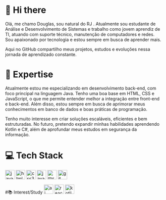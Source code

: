 # 👋 Hi there
Olá, me chamo Douglas, sou natural do RJ . Atualmente sou estudante de Análise e Desenvolvimento de Sistemas e trabalho como jovem aprendiz de TI, atuando com suporte técnico, manutenção de computadores e redes. Sou apaixonado por tecnologia e estou sempre em busca de aprender mais.

Aqui no GitHub compartilho meus projetos, estudos e evoluções nessa jornada de aprendizado constante.

# 🚀 Expertise
Atualmente estou me especializando em desenvolvimento back-end, com foco principal na linguagem Java. Tenho uma boa base em HTML, CSS e JavaScript, o que me permite entender melhor a integração entre front-end e back-end. Além disso, estou sempre em busca de aprimorar meus conhecimentos em banco de dados e boas práticas de programação.

Tenho muito interesse em criar soluções escaláveis, eficientes e bem estruturadas. No futuro, pretendo expandir minhas habilidades aprendendo Kotlin e C#, além de aprofundar meus estudos em segurança da informação.

# 💻 Tech Stack
<div align="left">
  <img src="https://img.shields.io/static/v1?message=Java&logo=java&label=&color=007396&logoColor=white&labelColor=&style=for-the-badge" height="30" alt="java logo" />
  <img src="https://img.shields.io/static/v1?message=HTML5&logo=html5&label=&color=E34F26&logoColor=white&labelColor=&style=for-the-badge" height="30" alt="html5 logo" />
  <img src="https://img.shields.io/static/v1?message=CSS3&logo=css3&label=&color=1572B6&logoColor=white&labelColor=&style=for-the-badge" height="30" alt="css3 logo" />
  <img src="https://img.shields.io/static/v1?message=JavaScript&logo=javascript&label=&color=F7DF1E&logoColor=black&labelColor=&style=for-the-badge" height="30" alt="javascript logo" />
  <img src="https://img.shields.io/static/v1?message=MySQL&logo=mysql&label=&color=4479A1&logoColor=white&labelColor=&style=for-the-badge" height="30" alt="mysql logo" />
  <img src="https://img.shields.io/static/v1?message=Git&logo=git&label=&color=F05032&logoColor=white&labelColor=&style=for-the-badge" height="30" alt="git logo" />
</div>

#📚 Interest/Study
<img src="https://img.shields.io/static/v1?message=AI&logo=ibm&label=Artificial%20Intelligence&color=000000&logoColor=white&labelColor=&style=for-the-badge" height="30" alt="ai logo" />
<img src="https://img.shields.io/static/v1?message=React&logo=react&label=&color=61DAFB&logoColor=black&labelColor=&style=for-the-badge" height="30" alt="react logo" />
<img src="https://img.shields.io/static/v1?message=Kotlin&logo=kotlin&label=&color=7F52FF&logoColor=white&labelColor=&style=for-the-badge" height="30" alt="kotlin logo" />


